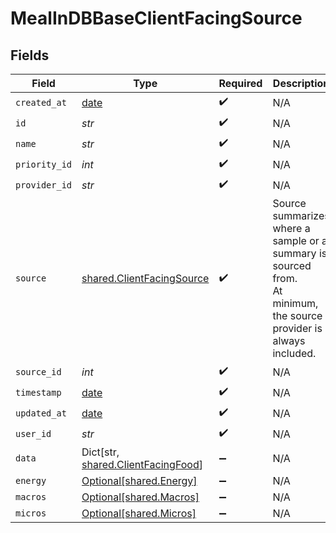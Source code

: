 # MealInDBBaseClientFacingSource


## Fields

| Field                                                                                                              | Type                                                                                                               | Required                                                                                                           | Description                                                                                                        | Example                                                                                                            |
| ------------------------------------------------------------------------------------------------------------------ | ------------------------------------------------------------------------------------------------------------------ | ------------------------------------------------------------------------------------------------------------------ | ------------------------------------------------------------------------------------------------------------------ | ------------------------------------------------------------------------------------------------------------------ |
| `created_at`                                                                                                       | [date](https://docs.python.org/3/library/datetime.html#date-objects)                                               | :heavy_check_mark:                                                                                                 | N/A                                                                                                                |                                                                                                                    |
| `id`                                                                                                               | *str*                                                                                                              | :heavy_check_mark:                                                                                                 | N/A                                                                                                                |                                                                                                                    |
| `name`                                                                                                             | *str*                                                                                                              | :heavy_check_mark:                                                                                                 | N/A                                                                                                                |                                                                                                                    |
| `priority_id`                                                                                                      | *int*                                                                                                              | :heavy_check_mark:                                                                                                 | N/A                                                                                                                |                                                                                                                    |
| `provider_id`                                                                                                      | *str*                                                                                                              | :heavy_check_mark:                                                                                                 | N/A                                                                                                                |                                                                                                                    |
| `source`                                                                                                           | [shared.ClientFacingSource](../../models/shared/clientfacingsource.md)                                             | :heavy_check_mark:                                                                                                 | Source summarizes where a sample or a summary is sourced from.<br/>At minimum, the source provider is always included. | {<br/>"provider": "oura"<br/>}                                                                                     |
| `source_id`                                                                                                        | *int*                                                                                                              | :heavy_check_mark:                                                                                                 | N/A                                                                                                                |                                                                                                                    |
| `timestamp`                                                                                                        | [date](https://docs.python.org/3/library/datetime.html#date-objects)                                               | :heavy_check_mark:                                                                                                 | N/A                                                                                                                |                                                                                                                    |
| `updated_at`                                                                                                       | [date](https://docs.python.org/3/library/datetime.html#date-objects)                                               | :heavy_check_mark:                                                                                                 | N/A                                                                                                                |                                                                                                                    |
| `user_id`                                                                                                          | *str*                                                                                                              | :heavy_check_mark:                                                                                                 | N/A                                                                                                                |                                                                                                                    |
| `data`                                                                                                             | Dict[str, [shared.ClientFacingFood](../../models/shared/clientfacingfood.md)]                                      | :heavy_minus_sign:                                                                                                 | N/A                                                                                                                |                                                                                                                    |
| `energy`                                                                                                           | [Optional[shared.Energy]](../../models/shared/energy.md)                                                           | :heavy_minus_sign:                                                                                                 | N/A                                                                                                                |                                                                                                                    |
| `macros`                                                                                                           | [Optional[shared.Macros]](../../models/shared/macros.md)                                                           | :heavy_minus_sign:                                                                                                 | N/A                                                                                                                |                                                                                                                    |
| `micros`                                                                                                           | [Optional[shared.Micros]](../../models/shared/micros.md)                                                           | :heavy_minus_sign:                                                                                                 | N/A                                                                                                                |                                                                                                                    |